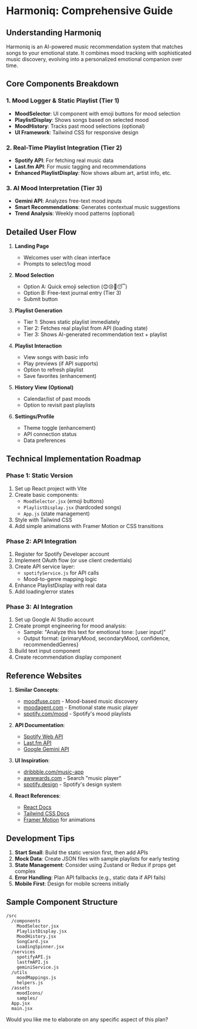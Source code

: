 # Harmoniq: Comprehensive Guide

## Understanding Harmoniq

Harmoniq is an AI-powered music recommendation system that matches songs to your emotional state. It combines mood tracking with sophisticated music discovery, evolving into a personalized emotional companion over time.

## Core Components Breakdown

### 1. Mood Logger & Static Playlist (Tier 1)

- **MoodSelector**: UI component with emoji buttons for mood selection
- **PlaylistDisplay**: Shows songs based on selected mood
- **MoodHistory**: Tracks past mood selections (optional)
- **UI Framework**: Tailwind CSS for responsive design

### 2. Real-Time Playlist Integration (Tier 2)

- **Spotify API**: For fetching real music data
- **Last.fm API**: For music tagging and recommendations
- **Enhanced PlaylistDisplay**: Now shows album art, artist info, etc.

### 3. AI Mood Interpretation (Tier 3)

- **Gemini API**: Analyzes free-text mood inputs
- **Smart Recommendations**: Generates contextual music suggestions
- **Trend Analysis**: Weekly mood patterns (optional)

## Detailed User Flow

1. **Landing Page**

   - Welcomes user with clean interface
   - Prompts to select/log mood

2. **Mood Selection**

   - Option A: Quick emoji selection (😊😢🎉😴)
   - Option B: Free-text journal entry (Tier 3)
   - Submit button

3. **Playlist Generation**

   - Tier 1: Shows static playlist immediately
   - Tier 2: Fetches real playlist from API (loading state)
   - Tier 3: Shows AI-generated recommendation text + playlist

4. **Playlist Interaction**

   - View songs with basic info
   - Play previews (if API supports)
   - Option to refresh playlist
   - Save favorites (enhancement)

5. **History View (Optional)**

   - Calendar/list of past moods
   - Option to revisit past playlists

6. **Settings/Profile**
   - Theme toggle (enhancement)
   - API connection status
   - Data preferences

## Technical Implementation Roadmap

### Phase 1: Static Version

1. Set up React project with Vite
2. Create basic components:
   - `MoodSelector.jsx` (emoji buttons)
   - `PlaylistDisplay.jsx` (hardcoded songs)
   - `App.js` (state management)
3. Style with Tailwind CSS
4. Add simple animations with Framer Motion or CSS transitions

### Phase 2: API Integration

1. Register for Spotify Developer account
2. Implement OAuth flow (or use client credentials)
3. Create API service layer:
   - `spotifyService.js` for API calls
   - Mood-to-genre mapping logic
4. Enhance PlaylistDisplay with real data
5. Add loading/error states

### Phase 3: AI Integration

1. Set up Google AI Studio account
2. Create prompt engineering for mood analysis:
   - Sample: "Analyze this text for emotional tone: [user input]"
   - Output format: {primaryMood, secondaryMood, confidence, recommendedGenres}
3. Build text input component
4. Create recommendation display component

## Reference Websites

1. **Similar Concepts**:

   - [moodfuse.com](https://www.moodfuse.com) - Mood-based music discovery
   - [moodagent.com](https://www.moodagent.com) - Emotional state music player
   - [spotify.com/mood](https://www.spotify.com/mood) - Spotify's mood playlists

2. **API Documentation**:

   - [Spotify Web API](https://developer.spotify.com/documentation/web-api)
   - [Last.fm API](https://www.last.fm/api)
   - [Google Gemini API](https://ai.google.dev/)

3. **UI Inspiration**:

   - [dribbble.com/music-app](https://dribbble.com/tags/music_app)
   - [awwwards.com](https://www.awwwards.com) - Search "music player"
   - [spotify.design](https://spotify.design/) - Spotify's design system

4. **React References**:
   - [React Docs](https://react.dev/)
   - [Tailwind CSS Docs](https://tailwindcss.com/)
   - [Framer Motion](https://www.framer.com/motion/) for animations

## Development Tips

1. **Start Small**: Build the static version first, then add APIs
2. **Mock Data**: Create JSON files with sample playlists for early testing
3. **State Management**: Consider using Zustand or Redux if props get complex
4. **Error Handling**: Plan API fallbacks (e.g., static data if API fails)
5. **Mobile First**: Design for mobile screens initially

## Sample Component Structure

```
/src
  /components
    MoodSelector.jsx
    PlaylistDisplay.jsx
    MoodHistory.jsx
    SongCard.jsx
    LoadingSpinner.jsx
  /services
    spotifyAPI.js
    lastfmAPI.js
    geminiService.js
  /utils
    moodMappings.js
    helpers.js
  /assets
    moodIcons/
    samples/
  App.jsx
  main.jsx
```

Would you like me to elaborate on any specific aspect of this plan?
